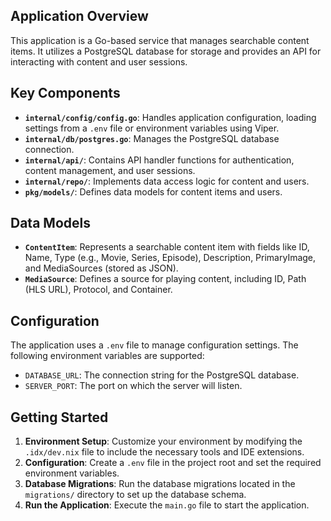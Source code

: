 ## Application Overview

This application is a Go-based service that manages searchable content items. It utilizes a PostgreSQL database for storage and provides an API for interacting with content and user sessions.

## Key Components

*   **`internal/config/config.go`**:  Handles application configuration, loading settings from a `.env` file or environment variables using Viper.
*   **`internal/db/postgres.go`**:  Manages the PostgreSQL database connection.
*   **`internal/api/`**: Contains API handler functions for authentication, content management, and user sessions.
*   **`internal/repo/`**: Implements data access logic for content and users.
*   **`pkg/models/`**: Defines data models for content items and users.

## Data Models

*   **`ContentItem`**: Represents a searchable content item with fields like ID, Name, Type (e.g., Movie, Series, Episode), Description, PrimaryImage, and MediaSources (stored as JSON).
*   **`MediaSource`**: Defines a source for playing content, including ID, Path (HLS URL), Protocol, and Container.

## Configuration

The application uses a `.env` file to manage configuration settings.  The following environment variables are supported:

*   `DATABASE_URL`: The connection string for the PostgreSQL database.
*   `SERVER_PORT`: The port on which the server will listen.

## Getting Started

1.  **Environment Setup**: Customize your environment by modifying the `.idx/dev.nix` file to include the necessary tools and IDE extensions.
2.  **Configuration**: Create a `.env` file in the project root and set the required environment variables.
3.  **Database Migrations**: Run the database migrations located in the `migrations/` directory to set up the database schema.
4.  **Run the Application**: Execute the `main.go` file to start the application.
